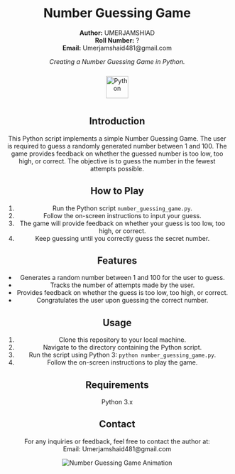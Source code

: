 <!-- Project Title -->
<h1 align="center">Number Guessing Game</h1>
<!-- Author -->
<p align="center">
  <b>Author:</b> UMERJAMSHIAD
  <br />
  <b>Roll Number:</b> ?
  <br />
  <b>Email:</b> Umerjamshaid481@gmail.com
</p>
<!-- Description -->
<p align="center">
  <i>Creating a Number Guessing Game in Python.</i>
</p>
<!-- Logo -->
<p align="center">
<a href="https://www.python.org/" target="_blank"><img style="margin: 10px" src="https://profilinator.rishav.dev/skills-assets/python-original.svg" alt="Python" height="50" /></a>  
</p>
<!-- Introduction -->
<h2 align="center">Introduction</h2>
<p align="center">
  This Python script implements a simple Number Guessing Game. The user is required to guess a randomly generated number between 1 and 100. The game provides feedback on whether the guessed number is too low, too high, or correct. The objective is to guess the number in the fewest attempts possible.
</p>
<!-- How to Play -->
<h2 align="center">How to Play</h2>
<ol align="center">
  <li>Run the Python script <code>number_guessing_game.py</code>.</li>
  <li>Follow the on-screen instructions to input your guess.</li>
  <li>The game will provide feedback on whether your guess is too low, too high, or correct.</li>
  <li>Keep guessing until you correctly guess the secret number.</li>
</ol>
<!-- Features -->
<h2 align="center">Features</h2>
<ul align="center">
  <li>Generates a random number between 1 and 100 for the user to guess.</li>
  <li>Tracks the number of attempts made by the user.</li>
  <li>Provides feedback on whether the guess is too low, too high, or correct.</li>
  <li>Congratulates the user upon guessing the correct number.</li>
</ul>
<!-- Usage -->
<h2 align="center">Usage</h2>
<ol align="center">
  <li>Clone this repository to your local machine.</li>
  <li>Navigate to the directory containing the Python script.</li>
  <li>Run the script using Python 3: <code>python number_guessing_game.py</code>.</li>
  <li>Follow the on-screen instructions to play the game.</li>
</ol>
<!-- Requirements -->
<h2 align="center">Requirements</h2>
<p align="center">Python 3.x</p>
<!-- Contact -->
<h2 align="center">Contact</h2>
<p align="center">
  For any inquiries or feedback, feel free to contact the author at:
  <br />
  Email: Umerjamshaid481@gmail.com
</p>
<!-- Animation -->
<p align="center">
  <img src="https://media.giphy.com/media/l0IyhTgA3ma9J2uLS/giphy.gif" alt="Number Guessing Game Animation" />
</p>
